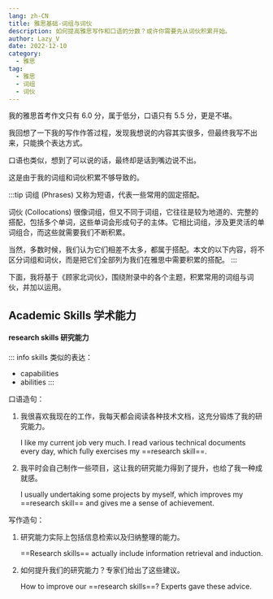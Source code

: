```yaml
---
lang: zh-CN
title: 雅思基础-词组与词伙
description: 如何提高雅思写作和口语的分数？或许你需要先从词伙积累开始。
author: Lazy_V
date: 2022-12-10
category:
  - 雅思
tag:
  - 雅思
  - 词组
  - 词伙
---
```


我的雅思首考作文只有 6.0 分，属于低分，口语只有 5.5 分，更是不堪。

我回想了一下我的写作作答过程，发现我想说的内容其实很多，但最终我写不出来，只能换个表达方式。

口语也类似，想到了可以说的话，最终却是话到嘴边说不出。

这是由于我的词组和词伙积累不够导致的。

:::tip
词组 (Phrases) 又称为短语，代表一些常用的固定搭配。

词伙 (Collocations) 很像词组，但又不同于词组，它往往是较为地道的、完整的搭配，包括多个单词，这些单词会形成句子的主体。它相比词组，涉及更灵活的单词组合，而这些就需要我们不断积累。

当然，多数时候，我们认为它们相差不太多，都属于搭配。本文的以下内容，将不区分词组和词伙，而是把它们全部列为我们在雅思中需要积累的搭配。
:::

下面，我将基于《顾家北词伙》，围绕附录中的各个主题，积累常用的词组与词伙，并加以运用。

## Academic Skills 学术能力

#### research skills 研究能力

::: info
skills 类似的表达：
- capabilities
- abilities
:::

口语造句：

1. 我很喜欢我现在的工作，我每天都会阅读各种技术文档，这充分锻炼了我的研究能力。
  
    I like my current job very much. I read various technical documents every day, which fully exercises my ==research skill==.

2. 我平时会自己制作一些项目，这让我的研究能力得到了提升，也给了我一种成就感。

    I usually undertaking some projects by myself, which improves my ==research skill== and gives me a sense of achievement.

写作造句：

1. 研究能力实际上包括信息检索以及归纳整理的能力。

    ==Research skills== actually include information retrieval and induction.

2. 如何提升我们的研究能力？专家们给出了这些建议。

    How to improve our ==research skills==? Experts gave these advice.

<!-- #### academic skills 学术能力

#### analytical skills 分析能力

#### problem-solving skills 解决问题的能力 -->